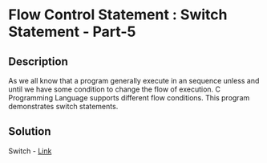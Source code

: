 # Flow Control Statement : Switch Statement - Part-5 

## Description

As we all know that a program generally execute in an sequence unless and until we have some condition to change the flow of execution. 
C Programming Language supports different flow conditions. 
This program demonstrates switch statements.

## Solution

Switch - [Link](https://github.com/rammya29/Emertxe-Internship/blob/main/Advanced%20-%20C/Sample%20Programs/Chapter-1%20:%20%20Basic%20Refresher/Program-17%20:%20Flow%20Control%20-%20Switch%20-%20P5/switch5.c)
